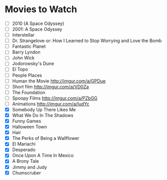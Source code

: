 # Movies to Watch 

- [ ] 2010 (A Space Odyssey)
- [ ] 2001: A Space Odyssey
- [ ] Interstellar
- [ ] Dr. Strangelove or: How I Learned to Stop Worrying and Love the Bomb
- [ ] Fantastic Planet
- [ ] Barry Lyndon
- [ ] John Wick
- [ ] Jodorowsky's Dune  
- [ ] El Topo
- [ ] People Places 
- [ ] Human the Movie http://imgur.com/a/GPDue
- [ ] Short film http://imgur.com/a/VD0Za
- [ ] The Foundation
- [ ] Spoopy Films http://imgur.com/a/PZbGG
- [ ] Animations http://imgur.com/a/IudYc
- [x] Somebody Up There Likes Me   
- [x] What We Do In The Shadows  
- [x] Funny Games  
- [x] Halloween Town  
- [x] Hair
- [x] The Perks of Being a Wallflower
- [x] El Mariachi
- [x] Desperado
- [x] Once Upon A Time In Mexico
- [x] A Brony Tale
- [x] Jimmy and Judy
- [x] Chumscruber

